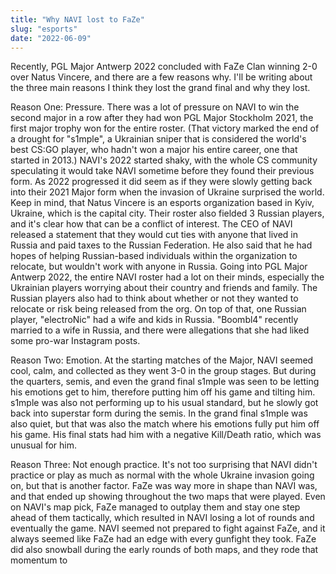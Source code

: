 ```yaml
---
title: "Why NAVI lost to FaZe"
slug: "esports"
date: "2022-06-09"
---
```


Recently, PGL Major Antwerp 2022 concluded with FaZe Clan winning 2-0 over Natus Vincere, and there are a few reasons why. I'll be writing about the three main reasons I think they lost the grand final and why they lost. 

Reason One: 
Pressure. There was a lot of pressure on NAVI to win the second major in a row after they had won PGL Major Stockholm 2021, the first major trophy won for the entire roster. (That victory marked the end of a drought for "s1mple", a Ukrainian sniper that is considered the world's best CS:GO player, who hadn't won a major his entire career, one that started in 2013.) NAVI's 2022 started shaky, with the whole CS community speculating it would take NAVI sometime before they found their previous form. As 2022 progressed it did seem as if they were slowly getting back into their 2021 Major form when the invasion of Ukraine surprised the world. 
Keep in mind, that Natus Vincere is an esports organization based in Kyiv, Ukraine, which is the capital city. Their roster also fielded 3 Russian players, and it's clear how that can be a conflict of interest. The CEO of NAVI released a statement that they would cut ties with anyone that lived in Russia and paid taxes to the Russian Federation. He also said that he had hopes of helping Russian-based individuals within the organization to relocate, but wouldn't work with anyone in Russia. 
Going into PGL Major Antwerp 2022, the entire NAVI roster had a lot on their minds, especially the Ukrainian players worrying about their country and friends and family. The Russian players also had to think about whether or not they wanted to relocate or risk being released from the org. On top of that, one Russian player, "electroNic" had a wife and kids in Russia. "Boombl4" recently married to a wife in Russia, and there were allegations that she had liked some pro-war Instagram posts. 

Reason Two:
Emotion. At the starting matches of the Major, NAVI seemed cool, calm, and collected as they went 3-0 in the group stages. But during the quarters, semis, and even the grand final s1mple was seen to be letting his emotions get to him, therefore putting him off his game and tilting him. s1mple was also not performing up to his usual standard, but he slowly got back into superstar form during the semis. In the grand final s1mple was also quiet, but that was also the match where his emotions fully put him off his game. His final stats had him with a negative Kill/Death ratio, which was unusual for him. 

Reason Three: 
Not enough practice. It's not too surprising that NAVI didn't practice or play as much as normal with the whole Ukraine invasion going on, but that is another factor. FaZe was way more in shape than NAVI was, and that ended up showing throughout the two maps that were played. Even on NAVI's map pick, FaZe managed to outplay them and stay one step ahead of them tactically, which resulted in NAVI losing a lot of rounds and eventually the game. NAVI seemed not prepared to fight against FaZe, and it always seemed like FaZe had an edge with every gunfight they took. FaZe did also snowball during the early rounds of both maps, and they rode that momentum to 
